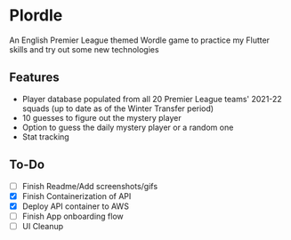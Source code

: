 # Plordle

An English Premier League themed Wordle game to practice my Flutter skills and try out some new technologies

## Features
- Player database populated from all 20 Premier League teams' 2021-22 squads (up to date as of the Winter Transfer period)
- 10 guesses to figure out the mystery player
- Option to guess the daily mystery player or a random one
- Stat tracking

## To-Do
- [ ] Finish Readme/Add screenshots/gifs
- [x] Finish Containerization of API
- [x] Deploy API container to AWS
- [ ] Finish App onboarding flow
- [ ] UI Cleanup
